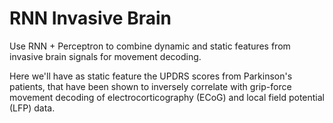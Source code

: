 # RNN Invasive Brain

Use RNN + Perceptron to combine dynamic and static features from invasive brain signals for movement decoding.

Here we'll have as static feature the UPDRS scores from Parkinson's patients, that have been shown to inversely 
correlate with grip-force movement decoding of electrocorticography (ECoG) and local field potential (LFP) data.



